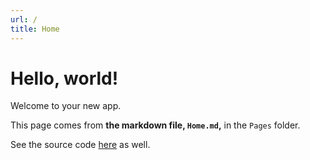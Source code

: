 ```yaml
---
url: /
title: Home
---
```


# Hello, world!

Welcome to your new app.

This page comes from **the markdown file, `Home.md`,** in the `Pages` folder.

See the source code [here](https://github.com/jsakamoto/MD2RazorGenerator/blob/main/SampleSites/BlazorWasmApp1/Pages/Home.md?plain=1) as well.